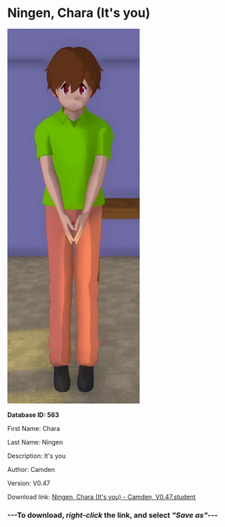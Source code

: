 # Ningen, Chara (It's you)

<img src="https://raw.githubusercontent.com/Arbiter1223/Daigaku-Gurashi-Custom-Students/master/Students/Files/Ningen%2C%20Chara%20(It's%20you).png" title="Ningen, Chara (It's you) - Camden, V0.47">

**Database ID: 563**

First Name: Chara

Last Name: Ningen

Description: It's you

Author: Camden

Version: V0.47

Download link: <a href="https://raw.githubusercontent.com/Arbiter1223/Daigaku-Gurashi-Custom-Students/master/Students/Files/Ningen%2C%20Chara%20(It's%20you)%20-%20Camden%2C%20V0.47.student">Ningen, Chara (It's you) - Camden, V0.47.student</a>

### ---**To download, _right-click_ the link, and select _"Save as"_**---
